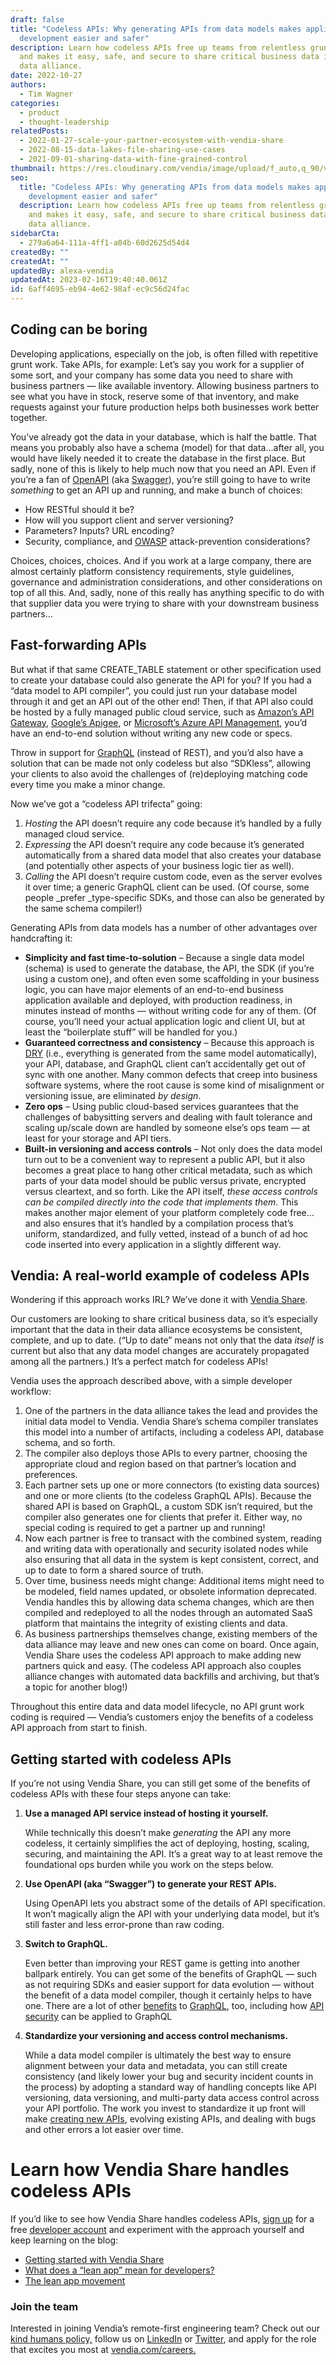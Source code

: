 ```yaml
---
draft: false
title: "Codeless APIs: Why generating APIs from data models makes application
  development easier and safer"
description: Learn how codeless APIs free up teams from relentless grunt work
  and makes it easy, safe, and secure to share critical business data in your
  data alliance.
date: 2022-10-27
authors:
  - Tim Wagner
categories:
  - product
  - thought-leadership
relatedPosts:
  - 2022-01-27-scale-your-partner-ecosystem-with-vendia-share
  - 2022-08-15-data-lakes-file-sharing-use-cases
  - 2021-09-01-sharing-data-with-fine-grained-control
thumbnail: https://res.cloudinary.com/vendia/image/upload/f_auto,q_90/v1674599129/Website/Iso/Build_apps_rrf6c2.png
seo:
  title: "Codeless APIs: Why generating APIs from data models makes application
    development easier and safer"
  description: Learn how codeless APIs free up teams from relentless grunt work
    and makes it easy, safe, and secure to share critical business data in your
    data alliance.
sidebarCta:
  - 279a6a64-111a-4ff1-a04b-60d2625d54d4
createdBy: ""
createdAt: ""
updatedBy: alexa-vendia
updatedAt: 2023-02-16T19:40:40.061Z
id: 6aff4695-eb94-4e62-98af-ec9c56d24fac
---
```


## Coding can be boring

Developing applications, especially on the job, is often filled with repetitive grunt work. Take APIs, for example: Let’s say you work for a supplier of some sort, and your company has some data you need to share with business partners — like available inventory. Allowing business partners to see what you have in stock, reserve some of that inventory, and make requests against your future production helps both businesses work better together.

You’ve already got the data in your database, which is half the battle. That means you probably also have a schema (model) for that data…after all, you would have likely needed it to create the database in the first place. But sadly, none of this is likely to help much now that you need an API. Even if you’re a fan of [OpenAPI](https://spec.openapis.org/oas/latest.html#:~:text=The%20OpenAPI%20Specification%20(OAS)%20defines%20a%20standard%2C%20language%2D,or%20through%20network%20traffic%20inspection.) (aka [Swagger](https://swagger.io/)), you’re still going to have to write *something* to get an API up and running, and make a bunch of choices: 

- How RESTful should it be?
- How will you support client and server versioning?
- Parameters? Inputs? URL encoding?
- Security, compliance, and [OWASP](https://owasp.org/) attack-prevention considerations?

Choices, choices, choices. And if you work at a large company, there are almost certainly platform consistency requirements, style guidelines, governance and administration considerations, and other considerations on top of all this. And, sadly, none of this really has anything specific to do with that supplier data you were trying to share with your downstream business partners…

## Fast-forwarding APIs

But what if that same CREATE_TABLE statement or other specification used to create your database could also generate the API for you? If you had a “data model to API compiler”, you could just run your database model through it and get an API out of the other end! Then, if that API also could be hosted by a fully managed public cloud service, such as [Amazon’s API Gateway](https://aws.amazon.com/api-gateway/), [Google’s Apigee](https://cloud.google.com/apigee), or [Microsoft’s Azure API Management](https://azure.microsoft.com/en-us/products/api-management/?&ef_id=CjwKCAjw79iaBhAJEiwAPYwoCIWGQxrHxByIJh_VVl3Zrzylq-oHPty0XPPS7IoVi5ah_pVe04BTOxoCWA4QAvD_BwE:G:s&OCID=AIDcmm5edswduu_SEM_CjwKCAjw79iaBhAJEiwAPYwoCIWGQxrHxByIJh_VVl3Zrzylq-oHPty0XPPS7IoVi5ah_pVe04BTOxoCWA4QAvD_BwE:G:s&gclid=CjwKCAjw79iaBhAJEiwAPYwoCIWGQxrHxByIJh_VVl3Zrzylq-oHPty0XPPS7IoVi5ah_pVe04BTOxoCWA4QAvD_BwE), you’d have an end-to-end solution without writing any new code or specs.

Throw in support for [GraphQL](https://graphql.org/learn/) (instead of REST), and you’d also have a solution that can be made not only codeless but also “SDKless”, allowing your clients to also avoid the challenges of (re)deploying matching code every time you make a minor change.

Now we’ve got a “codeless API trifecta” going:

1. *Hosting* the API doesn’t require any code because it’s handled by a fully managed cloud service.
2. *Expressing* the API doesn’t require any code because it’s generated automatically from a shared data model that also creates your database (and potentially other aspects of your business logic tier as well).
3. *Calling* the API doesn’t require custom code, even as the server evolves it over time; a generic GraphQL client can be used. (Of course, some people _prefer _type-specific SDKs, and those can also be generated by the same schema compiler!)

Generating APIs from data models has a number of other advantages over handcrafting it:

- **Simplicity and fast time-to-solution** – Because a single data model (schema) is used to generate the database, the API, the SDK (if you’re using a custom one), and often even some scaffolding in your business logic, you can have major elements of an end-to-end business application available and deployed, with production readiness, in minutes instead of months — without writing code for any of them. (Of course, you’ll need your actual application logic and client UI, but at least the “boilerplate stuff” will be handled for you.)
- **Guaranteed correctness and consistency** – Because this approach is [DRY](https://www.digitalocean.com/community/tutorials/what-is-dry-development) (i.e., everything is generated from the same model automatically), your API, database, and GraphQL client can’t accidentally get out of sync with one another. Many common defects that creep into business software systems, where the root cause is some kind of misalignment or versioning issue, are eliminated *by design*.
- **Zero ops** – Using public cloud-based services guarantees that the challenges of babysitting servers and dealing with fault tolerance and scaling up/scale down are handled by someone else’s ops team — at least for your storage and API tiers.
- **Built-in versioning and access controls** – Not only does the data model turn out to be a convenient way to represent a public API, but it also becomes a great place to hang other critical metadata, such as which parts of your data model should be public versus private, encrypted versus cleartext, and so forth. Like the API itself, *these access controls can be compiled directly into the code that implements them*. This makes another major element of your platform completely code free…and also ensures that it’s handled by a compilation process that’s uniform, standardized, and fully vetted, instead of a bunch of ad hoc code inserted into every application in a slightly different way.

## Vendia: A real-world example of codeless APIs

Wondering if this approach works IRL? We’ve done it with [Vendia Share](https://vendia.com/product).

Our customers are looking to share critical business data, so it’s especially important that the data in their data alliance ecosystems be consistent, complete, and up to date. (“Up to date” means not only that the data *itself* is current but also that any data model changes are accurately propagated among all the partners.) It’s a perfect match for codeless APIs!

Vendia uses the approach described above, with a simple developer workflow:

1. One of the partners in the data alliance takes the lead and provides the initial data model to Vendia. Vendia Share’s schema compiler translates this model into a number of artifacts, including a codeless API, database schema, and so forth.
2. The compiler also deploys those APIs to every partner, choosing the appropriate cloud and region based on that partner’s location and preferences.
3. Each partner sets up one or more connectors (to existing data sources) and one or more clients (to the codeless GraphQL APIs). Because the shared API is based on GraphQL, a custom SDK isn’t required, but the compiler also generates one for clients that prefer it. Either way, no special coding is required to get a partner up and running!
4. Now each partner is free to transact with the combined system, reading and writing data with operationally and security isolated nodes while also ensuring that all data in the system is kept consistent, correct, and up to date to form a shared source of truth.
5. Over time, business needs might change: Additional items might need to be modeled, field names updated, or obsolete information deprecated. Vendia handles this by allowing data schema changes, which are then compiled and redeployed to all the nodes through an automated SaaS platform that maintains the integrity of existing clients and data.
6. As business partnerships themselves change, existing members of the data alliance may leave and new ones can come on board. Once again, Vendia Share uses the codeless API approach to make adding new partners quick and easy. (The codeless API approach also couples alliance changes with automated data backfills and archiving, but that’s a topic for another blog!)

Throughout this entire data and data model lifecycle, no API grunt work coding is required — Vendia’s customers enjoy the benefits of a codeless API approach from start to finish.

## Getting started with codeless APIs

If you’re not using Vendia Share, you can still get some of the benefits of codeless APIs with these four steps anyone can take:

1. **Use a managed API service instead of hosting it yourself.** 

   While technically this doesn’t make *generating* the API any more codeless, it certainly simplifies the act of deploying, hosting, scaling, securing, and maintaining the API. It’s a great way to at least remove the foundational ops burden while you work on the steps below.
2. **Use OpenAPI (aka “Swagger”) to generate your REST APIs.**

   Using OpenAPI lets you abstract some of the details of API specification. It won’t magically align the API with your underlying data model, but it’s still faster and less error-prone than raw coding.
3. **Switch to GraphQL.**

   Even better than improving your REST game is getting into another ballpark entirely. You can get some of the benefits of GraphQL — such as not requiring SDKs and easier support for data evolution — without the benefit of a data model compiler, though it certainly helps to have one. There are a lot of other [benefits](https://www.vendia.com/blog/why-we-combined-graphql-and-a-serverless-distributed-ledger) to [GraphQL](https://www.vendia.com/blog/graphql-and-blockchain), too, including how [API security](https://www.vendia.com/blog/api-security-graphql) can be applied to GraphQL
4. **Standardize your versioning and access control mechanisms.**

   While a data model compiler is ultimately the best way to ensure alignment between your data and metadata, you can still create consistency (and likely lower your bug and security incident counts in the process) by adopting a standard way of handling concepts like API versioning, data versioning, and multi-party data access control across your API portfolio. The work you invest to standardize it up front will make [creating new APIs](https://www.vendia.com/blog/api-design-best-practices), evolving existing APIs, and dealing with bugs and other errors a lot easier over time.

# Learn how Vendia Share handles codeless APIs

If you’d like to see how Vendia Share handles codeless APIs, [sign up](https://share.vendia.net/) for a free [developer account](https://www.vendia.com/developers) and experiment with the approach yourself and keep learning on the blog:

- [Getting started with Vendia Share](https://www.vendia.com/blog/getting-started-with-vendia-share)
- [What does a “lean app” mean for developers?](https://www.vendia.com/blog/lean-apps-for-developers)
- [The lean app movement](https://www.vendia.com/blog/lean-app)

### Join the team

Interested in joining Vendia’s remote-first engineering team? Check out our [kind humans policy,](https://www.vendia.com/kind-humans) follow us on [LinkedIn](https://www.linkedin.com/company/vendiahq/mycompany/) or [Twitter](https://twitter.com/VendiaHQ), and apply for the role that excites you most at [vendia.com/careers.](https://www.vendia.com/careers)